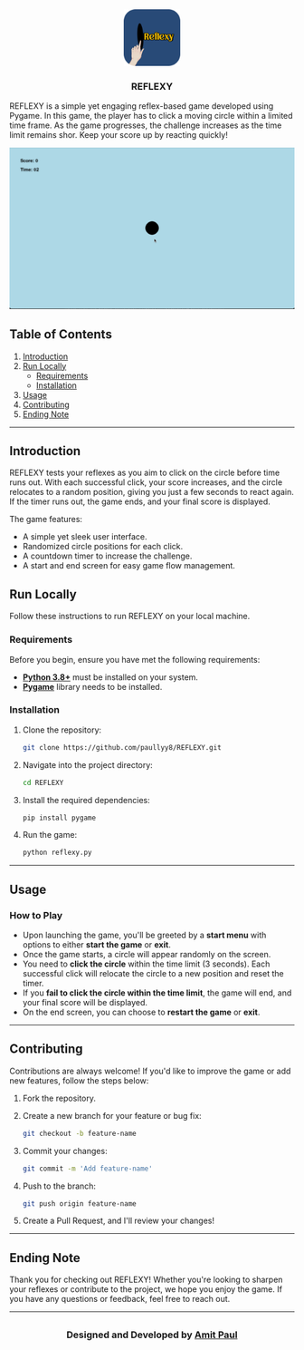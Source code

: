 <div align="center">
  <img src="./src/reflexy.png" width="100px" height="100px">
  <h3>REFLEXY</h3>
</div>


REFLEXY is a simple yet engaging reflex-based game developed using Pygame. In this game, the player has to click a moving circle within a limited time frame. As the game progresses, the challenge increases as the time limit remains shor. Keep your score up by reacting quickly!

<img src="./src/game.png" />

## Table of Contents
1. [Introduction](#introduction)
2. [Run Locally](#run-locally)
   - [Requirements](#requirements)
   - [Installation](#installation)
3. [Usage](#usage)
4. [Contributing](#contributing)
5. [Ending Note](#ending-note)

---

## Introduction

REFLEXY tests your reflexes as you aim to click on the circle before time runs out. With each successful click, your score increases, and the circle relocates to a random position, giving you just a few seconds to react again. If the timer runs out, the game ends, and your final score is displayed.

The game features:
- A simple yet sleek user interface.
- Randomized circle positions for each click.
- A countdown timer to increase the challenge.
- A start and end screen for easy game flow management.

## Run Locally

Follow these instructions to run REFLEXY on your local machine.

### Requirements

Before you begin, ensure you have met the following requirements:
- **[Python 3.8+](https://www.python.org/downloads/)** must be installed on your system.
- **[Pygame](https://www.pygame.org/download.shtml)** library needs to be installed.

### Installation

1. Clone the repository:

   ```bash
   git clone https://github.com/paullyy8/REFLEXY.git
   ```

2. Navigate into the project directory:

   ```bash
   cd REFLEXY
   ```

3. Install the required dependencies:

   ```bash
   pip install pygame
   ```

4. Run the game:

   ```bash
   python reflexy.py
   ```

---

## Usage

### How to Play

- Upon launching the game, you'll be greeted by a **start menu** with options to either **start the game** or **exit**.
- Once the game starts, a circle will appear randomly on the screen.
- You need to **click the circle** within the time limit (3 seconds). Each successful click will relocate the circle to a new position and reset the timer.
- If you **fail to click the circle within the time limit**, the game will end, and your final score will be displayed.
- On the end screen, you can choose to **restart the game** or **exit**.

---

## Contributing

Contributions are always welcome! If you'd like to improve the game or add new features, follow the steps below:

1. Fork the repository.
2. Create a new branch for your feature or bug fix:

   ```bash
   git checkout -b feature-name
   ```

3. Commit your changes:

   ```bash
   git commit -m 'Add feature-name'
   ```

4. Push to the branch:

   ```bash
   git push origin feature-name
   ```

5. Create a Pull Request, and I'll review your changes!

---

## Ending Note

Thank you for checking out REFLEXY! Whether you're looking to sharpen your reflexes or contribute to the project, we hope you enjoy the game. If you have any questions or feedback, feel free to reach out.

---
## 
<h3 align="center">Designed and Developed by <a href="https://bento.me/amit-paul">Amit Paul</a></h3>
